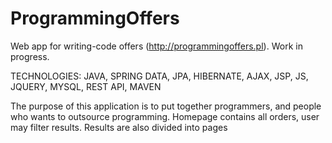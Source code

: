 # ProgrammingOffers
Web app for writing-code offers (http://programmingoffers.pl). Work in progress.

TECHNOLOGIES: JAVA, SPRING DATA, JPA, HIBERNATE, AJAX, JSP, JS, JQUERY, MYSQL, REST API, MAVEN

The purpose of this application is to put together programmers, and people who wants to outsource programming. Homepage contains all orders, user may filter results. Results are also divided into pages 
